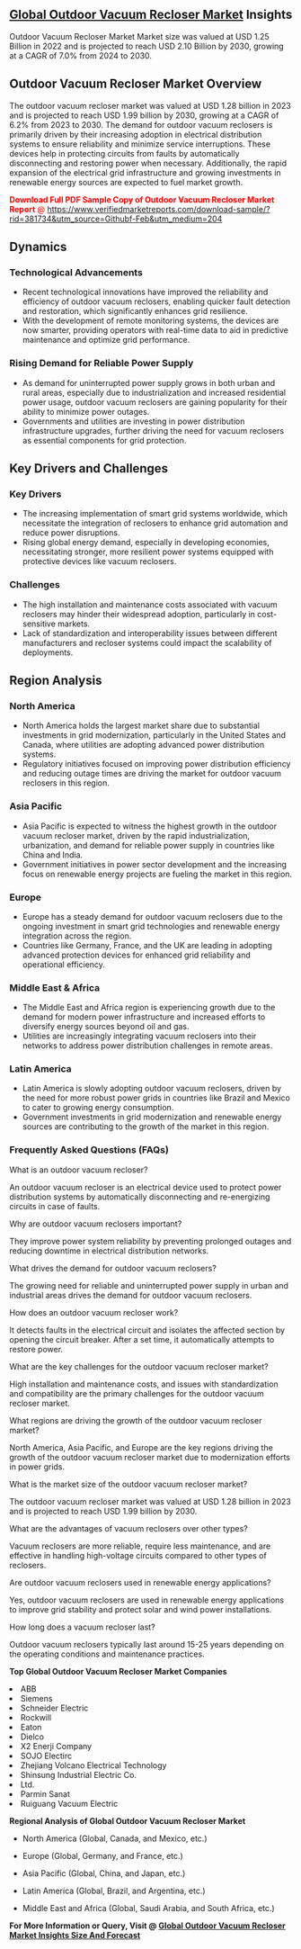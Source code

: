 <h2><a href="https://www.verifiedmarketreports.com/download-sample/?rid=381734&amp;utm_source=Githubf&amp;utm_medium=204" target="_blank">Global Outdoor Vacuum Recloser Market</a> Insights</h2><p>Outdoor Vacuum Recloser Market Market size was valued at USD 1.25 Billion in 2022 and is projected to reach USD 2.10 Billion by 2030, growing at a CAGR of 7.0% from 2024 to 2030.</p><p> <h2>Outdoor Vacuum Recloser Market Overview</h2> <p>The outdoor vacuum recloser market was valued at USD 1.28 billion in 2023 and is projected to reach USD 1.99 billion by 2030, growing at a CAGR of 6.2% from 2023 to 2030. The demand for outdoor vacuum reclosers is primarily driven by their increasing adoption in electrical distribution systems to ensure reliability and minimize service interruptions. These devices help in protecting circuits from faults by automatically disconnecting and restoring power when necessary. Additionally, the rapid expansion of the electrical grid infrastructure and growing investments in renewable energy sources are expected to fuel market growth.</p> <p><p><span class=""><span style="color: #ff0000;"><strong>Download Full PDF Sample Copy of Outdoor Vacuum Recloser Market Report</strong> @ </span><a href="https://www.verifiedmarketreports.com/download-sample/?rid=381734&amp;utm_source=Githubf-Feb&amp;utm_medium=204" target="_blank">https://www.verifiedmarketreports.com/download-sample/?rid=381734&amp;utm_source=Githubf-Feb&amp;utm_medium=204</a></span></p></p> <h2>Dynamics</h2> <h3>Technological Advancements</h3> <ul> <li>Recent technological innovations have improved the reliability and efficiency of outdoor vacuum reclosers, enabling quicker fault detection and restoration, which significantly enhances grid resilience.</li> <li>With the development of remote monitoring systems, the devices are now smarter, providing operators with real-time data to aid in predictive maintenance and optimize grid performance.</li> </ul> <h3>Rising Demand for Reliable Power Supply</h3> <ul> <li>As demand for uninterrupted power supply grows in both urban and rural areas, especially due to industrialization and increased residential power usage, outdoor vacuum reclosers are gaining popularity for their ability to minimize power outages.</li> <li>Governments and utilities are investing in power distribution infrastructure upgrades, further driving the need for vacuum reclosers as essential components for grid protection.</li> </ul> <h2>Key Drivers and Challenges</h2> <h3>Key Drivers</h3> <ul> <li>The increasing implementation of smart grid systems worldwide, which necessitate the integration of reclosers to enhance grid automation and reduce power disruptions.</li> <li>Rising global energy demand, especially in developing economies, necessitating stronger, more resilient power systems equipped with protective devices like vacuum reclosers.</li> </ul> <h3>Challenges</h3> <ul> <li>The high installation and maintenance costs associated with vacuum reclosers may hinder their widespread adoption, particularly in cost-sensitive markets.</li> <li>Lack of standardization and interoperability issues between different manufacturers and recloser systems could impact the scalability of deployments.</li> </ul> <h2>Region Analysis</h2> <h3>North America</h3> <ul> <li>North America holds the largest market share due to substantial investments in grid modernization, particularly in the United States and Canada, where utilities are adopting advanced power distribution systems.</li> <li>Regulatory initiatives focused on improving power distribution efficiency and reducing outage times are driving the market for outdoor vacuum reclosers in this region.</li> </ul> <h3>Asia Pacific</h3> <ul> <li>Asia Pacific is expected to witness the highest growth in the outdoor vacuum recloser market, driven by the rapid industrialization, urbanization, and demand for reliable power supply in countries like China and India.</li> <li>Government initiatives in power sector development and the increasing focus on renewable energy projects are fueling the market in this region.</li> </ul> <h3>Europe</h3> <ul> <li>Europe has a steady demand for outdoor vacuum reclosers due to the ongoing investment in smart grid technologies and renewable energy integration across the region.</li> <li>Countries like Germany, France, and the UK are leading in adopting advanced protection devices for enhanced grid reliability and operational efficiency.</li> </ul> <h3>Middle East & Africa</h3> <ul> <li>The Middle East and Africa region is experiencing growth due to the demand for modern power infrastructure and increased efforts to diversify energy sources beyond oil and gas.</li> <li>Utilities are increasingly integrating vacuum reclosers into their networks to address power distribution challenges in remote areas.</li> </ul> <h3>Latin America</h3> <ul> <li>Latin America is slowly adopting outdoor vacuum reclosers, driven by the need for more robust power grids in countries like Brazil and Mexico to cater to growing energy consumption.</li> <li>Government investments in grid modernization and renewable energy sources are contributing to the growth of the market in this region.</li> </ul> <h3>Frequently Asked Questions (FAQs)</h3> <p>What is an outdoor vacuum recloser?</p> <p>An outdoor vacuum recloser is an electrical device used to protect power distribution systems by automatically disconnecting and re-energizing circuits in case of faults.</p> <p>Why are outdoor vacuum reclosers important?</p> <p>They improve power system reliability by preventing prolonged outages and reducing downtime in electrical distribution networks.</p> <p>What drives the demand for outdoor vacuum reclosers?</p> <p>The growing need for reliable and uninterrupted power supply in urban and industrial areas drives the demand for outdoor vacuum reclosers.</p> <p>How does an outdoor vacuum recloser work?</p> <p>It detects faults in the electrical circuit and isolates the affected section by opening the circuit breaker. After a set time, it automatically attempts to restore power.</p> <p>What are the key challenges for the outdoor vacuum recloser market?</p> <p>High installation and maintenance costs, and issues with standardization and compatibility are the primary challenges for the outdoor vacuum recloser market.</p> <p>What regions are driving the growth of the outdoor vacuum recloser market?</p> <p>North America, Asia Pacific, and Europe are the key regions driving the growth of the outdoor vacuum recloser market due to modernization efforts in power grids.</p> <p>What is the market size of the outdoor vacuum recloser market?</p> <p>The outdoor vacuum recloser market was valued at USD 1.28 billion in 2023 and is projected to reach USD 1.99 billion by 2030.</p> <p>What are the advantages of vacuum reclosers over other types?</p> <p>Vacuum reclosers are more reliable, require less maintenance, and are effective in handling high-voltage circuits compared to other types of reclosers.</p> <p>Are outdoor vacuum reclosers used in renewable energy applications?</p> <p>Yes, outdoor vacuum reclosers are used in renewable energy applications to improve grid stability and protect solar and wind power installations.</p> <p>How long does a vacuum recloser last?</p> <p>Outdoor vacuum reclosers typically last around 15-25 years depending on the operating conditions and maintenance practices.</p> </p><p><strong>Top Global Outdoor Vacuum Recloser Market Companies</strong></p><div data-test-id=""><p><li>ABB</li><li> Siemens</li><li> Schneider Electric</li><li> Rockwill</li><li> Eaton</li><li> Dielco</li><li> X2 Enerji Company</li><li> SOJO Electirc</li><li> Zhejiang Volcano Electrical Technology</li><li> Shinsung Industrial Electric Co.</li><li> Ltd.</li><li> Parmin Sanat</li><li> Ruiguang Vacuum Electric</li></p><div><strong>Regional Analysis of&nbsp;Global Outdoor Vacuum Recloser Market</strong></div><ul><li dir="ltr"><p dir="ltr">North America&nbsp;(Global, Canada, and Mexico, etc.)</p></li><li dir="ltr"><p dir="ltr">Europe (Global, Germany, and France, etc.)</p></li><li dir="ltr"><p dir="ltr">Asia Pacific&nbsp;(Global, China, and Japan, etc.)</p></li><li dir="ltr"><p dir="ltr">Latin America&nbsp;(Global, Brazil, and Argentina, etc.)</p></li><li dir="ltr">Middle East and Africa&nbsp;(Global, Saudi Arabia, and South Africa, etc.)</li></ul><p><strong>For More Information or Query, Visit @&nbsp;</strong><strong><a href="https://www.verifiedmarketreports.com/product/outdoor-vacuum-recloser-market/?utm_source=Githubf&amp;utm_medium=204" target="_blank">Global Outdoor Vacuum Recloser Market Insights Size And Forecast</a></strong></p></div>
